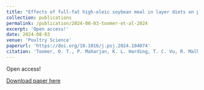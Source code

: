 ```yaml
---
title: "Effects of full-fat high-oleic soybean meal in layer diets on performance, egg quality and chemical composition"
collection: publications
permalink: /publication/2024-08-03-toomer-et-al-2024
excerpt: 'Open access!'
date: 2024-08-03
venue: 'Poultry Science'
paperurl: 'https://doi.org/10.1016/j.psj.2024.104074'
citation: 'Toomer, O. T., P. Maharjan, K. L. Harding, T. C. Vu, R. Malheiros, R. Mian, M. Joseph, Q. D. Read, E. O. Oviedo-Rondon, and K. E. Anderson. Effects of full-fat high-oleic soybean meal in layer diets on performance, egg quality and chemical composition. Poultry Science 103(10): 104074. DOI: 10.1016/j.psj.2024.104074.'
---
```

Open access!

[Download paper here](https://doi.org/10.1016/j.psj.2024.104074)
